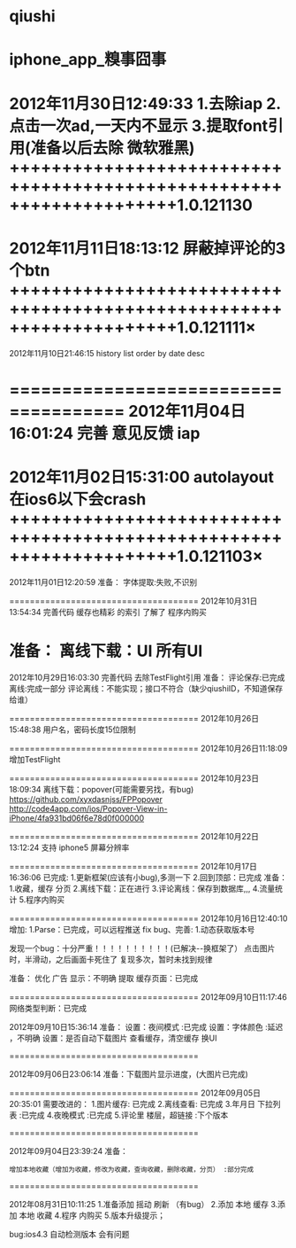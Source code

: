 qiushi
======

iphone_app_糗事囧事
=====================================
2012年11月30日12:49:33
1.去除iap
2.点击一次ad,一天内不显示
3.提取font引用(准备以后去除 微软雅黑)
++++++++++++++++++++++++++++++++++++++++++++++++++++++++++++++++++++1.0.121130
=====================================
2012年11月11日18:13:12
屏蔽掉评论的3个btn
++++++++++++++++++++++++++++++++++++++++++++++++++++++++++++++++++++1.0.121111×
=====================================
2012年11月10日21:46:15
history list order by date desc

=====================================
2012年11月04日16:01:24
完善 意见反馈
    iap
=====================================
2012年11月02日15:31:00
autolayout 在ios6以下会crash
++++++++++++++++++++++++++++++++++++++++++++++++++++++++++++++++++++1.0.121103×
=====================================
2012年11月01日12:20:59
准备：
    字体提取:失败,不识别
    
=====================================
2012年10月31日13:54:34
完善代码
    缓存也精彩 的索引
    了解了 程序内购买
    
准备：
    离线下载：UI
    所有UI
=====================================
2012年10月29日16:03:30
完善代码
去除TestFlight引用
准备：
    评论保存:已完成
    离线:完成一部分
    评论离线：不能实现；接口不符合（缺少qiushiID，不知道保存给谁）

=====================================
2012年10月26日15:48:38
用户名，密码长度15位限制

=====================================
2012年10月26日11:18:09
增加TestFlight

=====================================
2012年10月23日18:09:34
离线下载：popover(可能需要另找，有bug)
https://github.com/xyxdasnjss/FPPopover
http://code4app.com/ios/Popover-View-in-iPhone/4fa931bd06f6e78d0f000000

=====================================
2012年10月22日13:12:24
支持 iphone5 屏幕分辨率


=====================================
2012年10月17日16:36:06
已完成:
    1.更新框架(应该有小bug),多测一下
    2.回到顶部：已完成
准备：
    1.收藏，缓存 分页
    2.离线下载：正在进行
    3.评论离线：保存到数据库,,,
    4.流量统计
    5.程序内购买
    
    
=====================================
2012年10月16日12:40:10
增加:
    1.Parse：已完成，可以远程推送
fix bug、完善:
    1.动态获取版本号
    
发现一个bug：十分严重！！！！！！！！！！(已解决--换框架了）
    点击图片时，半滑动，之后画面卡死住了
        复现多次，暂时未找到规律
    
准备：
    优化 广告 显示：不明确
    提取 缓存页面：已完成
    


=====================================
2012年09月10日11:17:46
网络类型判断：已完成

2012年09月10日15:36:14
准备：
设置：夜间模式 :已完成
设置：字体颜色 :延迟 ，不明确
设置：是否自动下载图片
查看缓存，清空缓存
换UI


=====================================

2012年09月06日23:06:14
准备：下载图片显示进度，(大图片已完成)


=====================================
2012年09月05日20:35:01
需要改进的：
1.图片缓存: 已完成
2.离线查看: 已完成
3.年月日 下拉列表 :已完成
4.夜晚模式 :已完成
5.评论里 楼层，超链接 :下个版本

=====================================

2012年09月04日23:39:24
准备：
    
    增加本地收藏（增加为收藏，修改为收藏，查询收藏，删除收藏，分页） :部分完成


=====================================

2012年08月31日10:11:25
1.准备添加 摇动 刷新 （有bug）
2.添加 本地 缓存
3.添加 本地 收藏
4.程序 内购买
5.版本升级提示；


bug:ios4.3 自动检测版本 会有问题